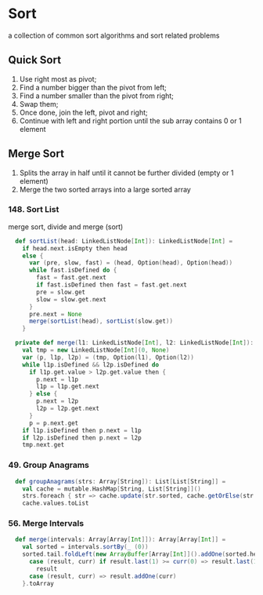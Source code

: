 # Sort
a collection of common sort algorithms and sort related problems

## Quick Sort
1. Use right most as pivot; 
2. Find a number bigger than the pivot from left;
3. Find a number smaller than the pivot from right;
4. Swap them; 
5. Once done, join the left, pivot and right; 
6. Continue with left and right portion until the sub array contains 0 or 1 element

## Merge Sort
1. Splits the array in half until it cannot be further divided (empty or 1 element)
2. Merge the two sorted arrays into a large sorted array  

### 148. Sort List
merge sort, divide and merge (sort)
```scala
  def sortList(head: LinkedListNode[Int]): LinkedListNode[Int] =
    if head.next.isEmpty then head
    else {
      var (pre, slow, fast) = (head, Option(head), Option(head))
      while fast.isDefined do {
        fast = fast.get.next
        if fast.isDefined then fast = fast.get.next
        pre = slow.get
        slow = slow.get.next
      }
      pre.next = None
      merge(sortList(head), sortList(slow.get))
    }

  private def merge(l1: LinkedListNode[Int], l2: LinkedListNode[Int]): LinkedListNode[Int] =
    val tmp = new LinkedListNode[Int](0, None)
    var (p, l1p, l2p) = (tmp, Option(l1), Option(l2))
    while l1p.isDefined && l2p.isDefined do
      if l1p.get.value > l2p.get.value then {
        p.next = l1p
        l1p = l1p.get.next
      } else {
        p.next = l2p
        l2p = l2p.get.next
      }
      p = p.next.get
    if l1p.isDefined then p.next = l1p
    if l2p.isDefined then p.next = l2p
    tmp.next.get
```

### 49. Group Anagrams
```scala
  def groupAnagrams(strs: Array[String]): List[List[String]] =
    val cache = mutable.HashMap[String, List[String]]()
    strs.foreach { str => cache.update(str.sorted, cache.getOrElse(str.sorted, List.empty[String]) :+ str) }
    cache.values.toList
```

### 56. Merge Intervals
```scala
  def merge(intervals: Array[Array[Int]]): Array[Array[Int]] =
    val sorted = intervals.sortBy(_ (0))
    sorted.tail.foldLeft(new ArrayBuffer[Array[Int]]().addOne(sorted.head)) {
      case (result, curr) if result.last(1) >= curr(0) => result.last(1) = result.last(1).max(curr(1))
        result
      case (result, curr) => result.addOne(curr)
    }.toArray
```

